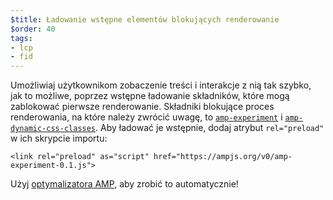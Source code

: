 ```yaml
---
$title: Ładowanie wstępne elementów blokujących renderowanie
$order: 40
tags:
- lcp
- fid
---
```


Umożliwiaj użytkownikom zobaczenie treści i interakcje z nią tak szybko, jak to możliwe, poprzez wstępne ładowanie składników, które mogą zablokować pierwsze renderowanie. Składniki blokujące proces renderowania, na które należy zwrócić uwagę, to [`amp-experiment`](https://amp.dev/documentation/components/amp-experiment/?format=websites) i [`amp-dynamic-css-classes`](https://amp.dev/documentation/components/amp-dynamic-css-classes/). Aby ładować je wstępnie, dodaj atrybut `rel="preload"` w ich skrypcie importu:

```
<link rel="preload" as="script" href="https://ampjs.org/v0/amp-experiment-0.1.js">
```

Użyj [optymalizatora AMP](https://amp.dev/documentation/guides-and-tutorials/optimize-and-measure/amp-optimizer-guide/), aby zrobić to automatycznie!
